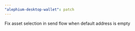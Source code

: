 ```yaml
---
"alephium-desktop-wallet": patch
---
```


Fix asset selection in send flow when default address is empty
